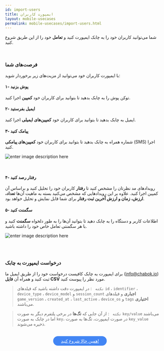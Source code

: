 ```yaml
---
id: import-users
title: ایمپورت کاربران
layout: mobile-usecases
permalink: mobile-usecases/import-users.html
---
```


شما می‌توانید کاربران خود را به چابک ایمپورت کنید و **تعامل** خود را از این طریق شروع کنید. 

<br>

### فرصت‌های شما 
با ایمپورت کاربران خود می‌توانید از مزیت‌های زیر برخوردار شوید:

#### ۱- پوش بزنید

توکن‌ پوش را به چابک بدهید تا بتوانید برای کاربران خود **کمپین‌** اجرا کنید.

#### ۲- ایمیل بفرستید
ایمیل به چابک بدهید تا بتوانید برای کاربران خود **کمپین‌های ایمیلی** اجرا کنید.

#### ۳- پیامک کنید 
شماره همراه به چابک بدهید تا بتوانید برای کاربران خود **کمپین‌های پیامکی** (SMS) اجرا کنید.

![enter image description here](http://uupload.ir/files/t7ff_push-campaign.png)

<br>

#### ۴- رفتار رصد کنید
رویدادهای مد نظرتان را مشخص کنید تا **رفتار** کاربران خود را تحلیل کنید و براساس آن کمپین اجرا کنید.
علاوه بر این رویدادهایی که مشخص می‌کنید بسته به ماهیت آن‌ها **تعداد، ارزش، زمان و ارزش آخرین ثبت رفتار** برای شما قابل نمایش و تحلیل خواهد بود.

#### ۵- سگمنت کنید
اطلاعات کاربر و دستگاه را به چابک دهید تا بتوانید آن‌ها را به طور دلخواه **سگمنت** کنید و با هر سگمنتی تعامل خاص خود را داشته باشید.

![enter image description here](http://uupload.ir/files/7yy1_segment.png)

<br><br>

### درخواست ایمپورت به چابک

برای ایمپورت به چابک کافیست درخواست خود را از طریق ایمیل ما ([info@chabok.io](mailto:info@chabok.io)) ثبت کنید و همراه آن **فایل CSV** مورد نظر را پیوست کنید.

> `نکته ` : در ایمپورت دقت داشته باشید که فیلد‌های `id` ، `identifier` ، `device_type` ، `device_model` و `session_count` **اجباری** و  فیلد‌های `game_version` ، `created_at` ، `last_active` ، `device_os` و `tags`  **اختیاری** می‌باشند.

> `نکته ` : از آن جایی که **تگ‌ها** در برخی پلتفرم‌ دیگر به صورت `key/value` می‌باشند اما در چابک به صورت `key`، در صورت ایمپورت، تگ‌ها به صورت `key_value` ذخیره می‌شوند.

<br>

<div align="center">   
    <a style="display: inline-block; text-align: center; border-radius: 40px; background: #4285f4; color: white !important; padding: 7px 25px; margin-right: 15px; cursor: pointer; transition: all 0.25s ease;" href="https://chabok.io/demo.html">همین حالا شروع کنید!</a>
</div>
